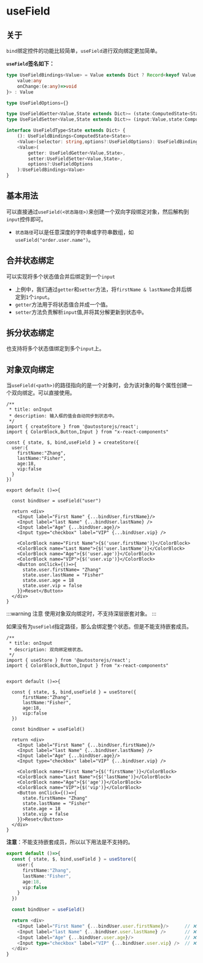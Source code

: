 # useField

## 关于

`bind`绑定控件的功能比较简单，`useField`进行双向绑定更加简单。

**`useField`签名如下：**

```ts
type UseFieldBindings<Value> = Value extends Dict ? Record<keyof Value,{
    value:any
    onChange:(e:any)=>void
}> : Value

type UseFieldOptions={}

type UseFieldGetter<Value,State extends Dict>= (state:ComputedState<State>)=>Value
type UseFieldSetter<Value,State extends Dict>= (input:Value,state:ComputedState<State>)=>void

interface UseFieldType<State extends Dict> {
    (): UseFieldBindings<ComputedState<State>>
    <Value>(selector: string,options?:UseFieldOptions): UseFieldBindings<Value>
    <Value>(
        getter: UseFieldGetter<Value,State>,
        setter:UseFieldSetter<Value,State>,
        options?:UseFieldOptions
    ):UseFieldBindings<Value>
}
```

## 基本用法

可以直接通过`useField(<状态路径>)`来创建一个双向字段绑定对象，然后解构到`input`控件即可。

<demo react="form/useFieldBase.tsx"/>
 
- `状态路径`可以是任意深度的字符串或字符串数组，如`useField("order.user.name")`。


## 合并状态绑定

可以实现将多个状态值合并后绑定到一个`input`

<demo react="form/useFieldCombo.tsx"/>

- 上例中，我们通过`getter`和`setter`方法，将`firstName & lastName`合并后绑定到`1`个`input`。
- `getter`方法用于将状态值合并成一个值。
- `setter`方法负责解析`input`值,并将其分解更新到状态中。



 
## 拆分状态绑定

也支持将多个状态值绑定到多个`input`上。

<demo react="form/useFieldIpAddress.tsx"/>


## 对象双向绑定

当`useField(<path>)`的路径指向的是一个对象时，会为该对象的每个属性创建一个双向绑定。可以直接使用。

```tsx  
/**
 * title: onInput
 * description: 输入框的值会自动同步到状态中。
 */
import { createStore } from '@autostorejs/react';
import { ColorBlock,Button,Input } from "x-react-components"

const { state, $, bind,useField } = createStore({
  user:{
    firstName:"Zhang",
    lastName:"Fisher",
    age:18,
    vip:false 
  }
})

export default ()=>{
  
  const bindUser = useField("user")

  return <div>    
    <Input label="First Name" {...bindUser.firstName}/>
    <Input label="last Name" {...bindUser.lastName} />
    <Input label="Age" {...bindUser.age}/>
    <Input type="checkbox" label="VIP" {...bindUser.vip} />

    <ColorBlock name="First Name">{$('user.firstName')}</ColorBlock>
    <ColorBlock name="Last Name">{$('user.lastName')}</ColorBlock>        
    <ColorBlock name="Age">{$('user.age')}</ColorBlock>        
    <ColorBlock name="VIP">{$('user.vip')}</ColorBlock>    
    <Button onClick={()=>{
      state.user.firstName= "Zhang"
      state.user.lastName = "Fisher"
      state.user.age = 18
      state.user.vip = false
    }}>Reset</Button>
  </div>
}

```

:::warning 注意 
使用对象双向绑定时，不支持深层嵌套对象。
:::

如果没有为`useField`指定路径，那么会绑定整个状态。但是不能支持嵌套成员。

```tsx  
/**
 * title: onInput
 * description: 双向绑定根状态。
 */
import { useStore } from '@autostorejs/react';
import { ColorBlock,Button,Input } from "x-react-components"

 
export default ()=>{

  const { state, $, bind,useField } = useStore({
      firstName:"Zhang",
      lastName:"Fisher",
      age:18,
      vip:false 
  })

  const bindUser = useField()

  return <div>    
    <Input label="First Name" {...bindUser.firstName}/>
    <Input label="last Name" {...bindUser.lastName} />
    <Input label="Age" {...bindUser.age}/>
    <Input type="checkbox" label="VIP" {...bindUser.vip} />

    <ColorBlock name="First Name">{$('firstName')}</ColorBlock>
    <ColorBlock name="Last Name">{$('lastName')}</ColorBlock>        
    <ColorBlock name="Age">{$('age')}</ColorBlock>        
    <ColorBlock name="VIP">{$('vip')}</ColorBlock>    
    <Button onClick={()=>{
      state.firstName= "Zhang"
      state.lastName = "Fisher"
      state.age = 18
      state.vip = false
    }}>Reset</Button>
  </div>
}

```


**注意**：不能支持嵌套成员，所以以下用法是不支持的。

```ts | pure {14-17}
export default ()=>{
  const { state, $, bind,useField } = useStore({
    user:{
      firstName:"Zhang",
      lastName:"Fisher",
      age:18,
      vip:false 
    }  
  })

  const bindUser = useField()

  return <div>    
    <Input label="First Name" {...bindUser.user.firstName}/>      // ❌ 不支持
    <Input label="last Name" {...bindUser.user.lastName} />       // ❌ 不支持
    <Input label="Age" {...bindUser.user.age}/>                   // ❌ 不支持
    <Input type="checkbox" label="VIP" {...bindUser.user.vip} />  // ❌ 不支持
  </div>
}
```

